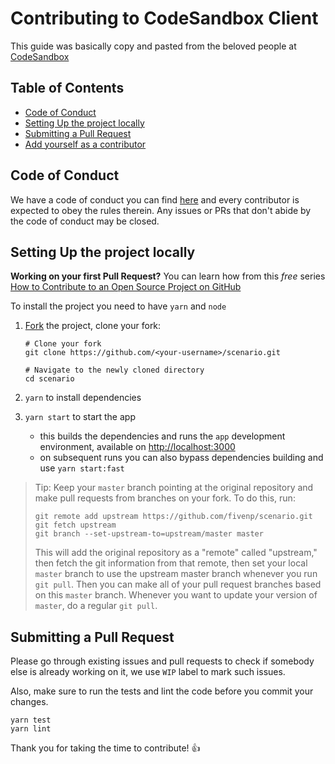 # Contributing to CodeSandbox Client

This guide was basically copy and pasted from the beloved people at [CodeSandbox](https://codesandbox.io)

## Table of Contents

- [Code of Conduct](#code-of-conduct)
- [Setting Up the project locally](#setting-up-the-project-locally)
- [Submitting a Pull Request](#submitting-a-pull-request)
- [Add yourself as a contributor](#add-yourself-as-a-contributor)

## Code of Conduct

We have a code of conduct you can find [here](https://github.com/fivenp/scenario/blob/master/CODE_OF_CONDUCT.md) and every contributor is expected to obey the rules therein. Any issues or PRs that don't abide by the code of conduct may be closed.

## Setting Up the project locally

**Working on your first Pull Request?** You can learn how from this _free_ series [How to Contribute to an Open Source Project on GitHub](https://egghead.io/series/how-to-contribute-to-an-open-source-project-on-github)

To install the project you need to have `yarn` and `node`

1.  [Fork](https://help.github.com/articles/fork-a-repo/) the project, clone your fork:

    ```
    # Clone your fork
    git clone https://github.com/<your-username>/scenario.git

    # Navigate to the newly cloned directory
    cd scenario
    ```

2.  `yarn` to install dependencies
3.  `yarn start` to start the app
    - this builds the dependencies and runs the `app` development environment, available on [http://localhost:3000](http://localhost:3000)
    - on subsequent runs you can also bypass dependencies building and use `yarn start:fast`

> Tip: Keep your `master` branch pointing at the original repository and make
> pull requests from branches on your fork. To do this, run:
>
> ```
> git remote add upstream https://github.com/fivenp/scenario.git
> git fetch upstream
> git branch --set-upstream-to=upstream/master master
> ```
>
> This will add the original repository as a "remote" called "upstream,"
> then fetch the git information from that remote, then set your local `master`
> branch to use the upstream master branch whenever you run `git pull`.
> Then you can make all of your pull request branches based on this `master`
> branch. Whenever you want to update your version of `master`, do a regular
> `git pull`.

## Submitting a Pull Request

Please go through existing issues and pull requests to check if somebody else is already working on it, we use `WIP` label to mark such issues.

Also, make sure to run the tests and lint the code before you commit your changes.

```
yarn test
yarn lint
```

Thank you for taking the time to contribute! :+1:
